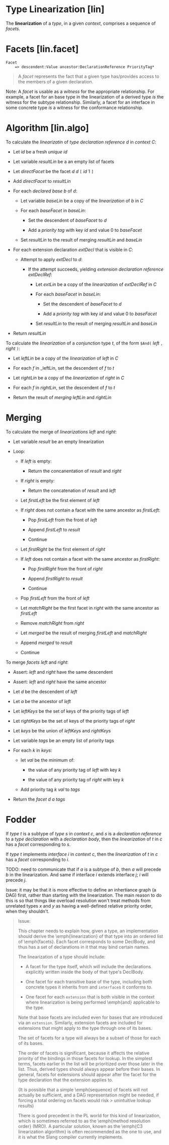 Type Linearization [lin]
==================

The **linearization** of a *type*, in a given *context*, comprises a sequence of *facets*.

Facets [lin.facet]
======

```.semantics
Facet
    => descendent:Value ancestor:DeclarationReference PriorityTag*
```

> A *facet* represents the fact that a given type has/provides access to the members of a given declaration.

Note: A *facet* is usable as a *witness* for the appropriate relationship. For example, a facet for an base type in the linearization of a derived type *is* the witness for the subtype relationship. Similarly, a facet for an interface in some concrete type *is* a witness for the conformance relationship.

Algorithm [lin.algo]
=========

To calculate the *linearizatin* of *type declaration reference* _d_ in *context* _C_:

* Let _id_ be a fresh *unique id*

* Let variable _resultLin_ be a an empty list of facets

* Let _directFacet_ be the facet _d_ _d_ `[` _id_ 1 `]`

* Add _directFacet_ to _resultLin_

* For each *declared base* _b_ of _d_:

  * Let variable _baseLin_ be a copy of the *linearization* of _b_ in _C_

  * For each _baseFacet_ in _baseLin_:

    * Set the descendent of _baseFacet_ to _d_

    * Add a *priority tag* with key _id_ and value 0 to _baseFacet_

  * Set _resultLin_ to the result of merging _resultLin_ and _baseLin_

* For each extension declaration _extDecl_ that is visible in _C_:

  * Attempt to apply _extDecl_ to _d_:

    * If the attempt succeeds, yielding *extension declaration reference* _extDeclRef_:

      * Let _extLin_ be a copy of the *linearization* of _extDeclRef_ in _C_

      * For each _baseFacet_ in _baseLin_:

        * Set the descendent of _baseFacet_ to _d_

        * Add a *priority tag* with key _id_ and value 0 to _baseFacet_

      * Set _resultLin_ to the result of merging _resultLin_ and _baseLin_

* Return _resultLin_

To calculate the *linearization* of a *conjunction* type _t_, of the form `$And(` _left_ `,` _right_ `)`:

* Let _leftLin_ be a copy of the *linearization* of _left_ in _C_

* For each _f_ in _leftLin, set the descendent of _f_ to _t_

* Let _rightLin_ be a copy of the *linearization* of _right_ in _C_

* For each _f_ in _rightLin_, set the descendent of _f_ to _t_

* Return the result of *merging* _leftLin_ and _rightLin_

Merging
=======

To calculate the merge of *linearizations* _left_ and _right_:

* Let variable _result_ be an empty linearization

* Loop:

  * If _left_ is empty:

    * Return the concanentation of _result_ and _right_

  * If _right_ is empty:

    * Return the concatenation of _result_ and _left_

  * Let _firstLeft_ be the first element of _left_

  * If _right_ does not contain a facet with the same ancestor as _firstLeft_:

    * Pop _firstLeft_ from the front of _left_

    * Append _firstLeft_ to _result_

    * Continue

  * Let _firstRight_ be the first element of _right_

  * If _left_ does not contain a facet with the same ancestor as _firstRight_:

    * Pop _firstRight_ from the front of _right_

    * Append _firstRight_ to _result_

    * Continue

  * Pop _firstLeft_ from the front of _left_

  * Let _matchRight_ be the first facet in _right_ with the same ancestor as _firstLeft_

  * Remove _matchRight_ from _right_

  * Let _merged_ be the result of merging _firstLeft_ and _matchRight_

  * Append _merged_ to _result_

  * Continue

To merge *facets* _left_ and _right_:

* Assert: _left_ and _right_ have the same descendent

* Assert: _left_ and _right_ have the same ancestor

* Let _d_ be the descendent of _left_

* Let _a_ be the ancestor of _left_

* Let _leftKeys_ be the set of keys of the priority tags of _left_

* Let _rightKeys_ be the set of keys of the priority tags of _right_

* Let _keys_ be the union of _leftKeys_ and _rightKeys_

* Let variable _tags_ be an empty list of priority tags

* For each _k_ in _keys_:

  * let _val_ be the minimum of:

    * the value of any priority tag of _left_ with key _k_

    * the value of any priority tag of _right_ with key _k_

  * Add priority tag _k_ _val_ to _tags_

* Return the *facet* _d_ _a_ _tags_

Fodder
======


If *type* _t_ is a subtype of *type* _s_ in *context* _c_, and _s_ is a *declaration reference* to a *type declaration* with a *declaration body*, then the *linearization* of _t_ in _c_ has a *facet* corresponding to _s_.

If *type* _t_ implements *interface* _i_ in *context* _c_, then the *linearization* of _t_ in _c_ has a *facet* corresponding to _i_.

TODO: need to communicate that if _a_ is a subtype of _b_, then _a_ will precede _b_ in the linearization. And same if interface _i_ extends interface _j_; _i_ will precede _j_.

Issue: it may be that it is more effective to define an inhertiance graph (a DAG) first, rather than starting with the linearization. The main reason to do this is so that things like overload resolution won't treat methods from unrelated types _x_ and _y_ as having a well-defined relative priority order, when they shouldn't.


> Issue:
> 
> This chapter needs to explain how, given a type, an implementation should derive the \emph{linearization} of that type into an ordered list of \emph{facets}.
> Each facet corresponds to some DeclBody, and thus has a set of declarations in it that may bind certain names.
> 
> The linearization of a type should include:
> 
> 
> * A facet for the type itself, which will include the declarations explicitly written inside the body of that type's DeclBody.
> 
> * One facet for each transitive base of the type, including both concrete types it inherits from and `interface`s it conforms to.
> 
> * One facet for each `extension` that is both visible in the context where linearization is being performed \emph{and} applicable to the type.
> 
> 
> Note that base facets are included even for bases that are introduced via an `extension`.
> Similarly, extension facets are included for extensions that might apply to the type through one of its bases.
> 
> The set of facets for a type will always be a subset of those for each of its bases.
> 
> The order of facets is significant, because it affects the relative priority of the bindings in those facets for lookup.
> In the simplest terms, facets earlier in the list will be prioritized over those later in the list.
> Thus, derived types should always appear before their bases.
> In general, facets for extensions should appear after the facet for the type declaration that the extension applies to.
> 
> (It is possible that a simple \emph{sequence} of facets will not actually be sufficient, and a DAG representation might be needed, if forcing a total ordering on facets would risk > unintuitive lookup results)
> 
> There is good precedent in the PL world for this kind of linearization, which is sometimes referred to as the \emph{method resolution order} (MRO).
> A particular solution, known as the \emph{C3 linearization algorithm} is often recommended as the one to use, and it is what the Slang compiler currently implements.
